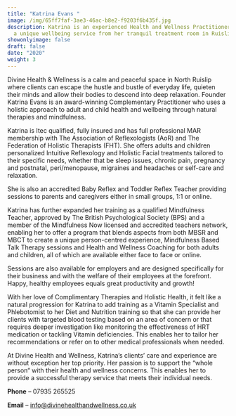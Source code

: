 ```yaml
---
title: "Katrina Evans "
image: /img/65ff7faf-3ae3-46ac-b8e2-f9203f6b435f.jpg
description: Katrina is an experienced Health and Wellness Practitioner offering
  a unique wellbeing service from her tranquil treatment room in Ruislip.
showonlyimage: false
draft: false
date: "2020"
weight: 3
---
```

Divine Health & Wellness is a calm and peaceful space in North Ruislip where clients can escape the hustle and bustle of everyday life, quieten their minds and allow their bodies to descend into deep relaxation. Founder Katrina Evans is an award-winning Complementary Practitioner who uses a holistic approach to adult and child health and wellbeing through natural therapies and mindfulness.

Katrina is Itec qualified, fully insured and has full professional MAR membership with The Association of Reflexologists (AoR) and The Federation of Holistic Therapists (FHT). She offers adults and children personalized Intuitive Reflexology and Holistic Facial treatments tailored to their specific needs, whether that be sleep issues, chronic pain, pregnancy and postnatal, peri/menopause, migraines and headaches or self-care and relaxation.

She is also an accredited Baby Reflex and Toddler Reflex Teacher providing sessions to parents and caregivers either in small groups, 1:1 or online.

Katrina has further expanded her training as a qualified Mindfulness Teacher, approved by The British Psychological Society (BPS) and a member of the Mindfulness Now licensed and accredited teachers network, enabling her to offer a program that blends aspects from both MBSR and MBCT to create a unique person-centred experience, Mindfulness Based Talk Therapy sessions and Health and Wellness Coaching for both adults and children, all of which are available either face to face or online.

Sessions are also available for employers and are designed specifically for their business and with the welfare of their employees at the forefront. Happy, healthy employees equals great productivity and growth!

With her love of Complimentary Therapies and Holistic Health, it felt like a natural progression for Katrina to add training as a Vitamin Specialist and Phlebotomist to her Diet and Nutrition training so that she can provide her clients with targeted blood testing based on an area of concern or that requires deeper investigation like monitoring the effectiveness of HRT medication or tackling Vitamin deficiencies. This enables her to tailor her recommendations or refer on to other medical professionals when needed.

At Divine Health and Wellness, Katrina’s clients’ care and experience are without exception her top priority. Her passion is to support the “whole person“ with their health and wellness concerns. This enables her to provide a successful therapy service that meets their individual needs.

<!--StartFragment-->

**Phone** – 07935 265525

**Email** – [info@divinehealthandwellness.co.uk](mailto:info@divinehealthandwellness.co.uk)

<!--EndFragment-->